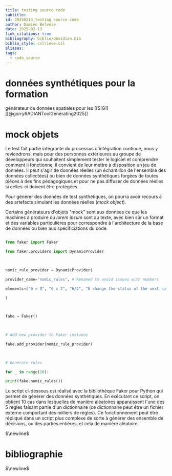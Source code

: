 ```yaml
---
title: testing source code
subtitle: 
id: 20250213_testing source code
author: Damien Belvèze
date: 2025-02-13
link_citations: true
bibliography: biblio/Obsidian.bib
biblio_style: csl\ieee.csl
aliases: 
tags:
  - code_source
---
```


# données synthétiques pour la formation

générateur de données spatiales pour les [[SIG]] [[@gorryRADIANToolGenerating2025]]


# mock objets

Le test fait partie intégrante du processus d'intégration continue, nous y reviendrons, mais pour des personnes extérieures au groupe de développeurs qui souhaitent simplement tester le logiciel et comprendre comment il fonctionne, il convient de leur mettre à disposition un jeu de données. Il peut s'agir de données réelles (un échantillon de l'ensemble des données collectées) ou bien de données synthétiques forgées de toutes pièces à des fins pédagogiques et pour ne pas diffuser de données réelles si celles-ci doivent être protégées.

  

Pour générer des données de test synthétiques, on pourra avoir recours à des artefacts simulant les données réelles (*mock object*).

Certains générateurs d'objets "mock" sont aux données ce que les machines à produire du *lorem ipsum* sont au texte, avec bien sûr un format et des variables particulières pour correspondre à l'architecture de la base de données ou bien aux spécificiations du code.

  

```python

from faker import Faker

from faker.providers import DynamicProvider

  

nomic_rule_provider = DynamicProvider(

provider_name="nomic_rules", # Renamed to avoid issues with numbers

elements=["6 = 0", "6 x 2", "6/2", "6 change the status of the next rule", "the majority is not required for the next rule"],

)

  

fake = Faker()

  

# Add new provider to Faker instance

fake.add_provider(nomic_rule_provider)

  

# Generate rules

for _ in range(10):

print(fake.nomic_rules())

```

Le script ci-dessous est réalisé avec la bibliothèque Faker pour Python qui permet de générer des données synthétiques. En exécutant ce script, on obtient 10 cas dans lesquelles de manière aléatoires apparaissent l'une des 5 règles faisant partie d'un dictionnaire (ce dictionnaire peut être un fichier externe comportant des milliers de règles). Ce fonctionnement peut être répliqué dans un script plus complexe de sorte à générer des ensemble de décisions, ou des parties entières, et cela de manière aléatoire.


$\newline$
# bibliographie
$\newline$






